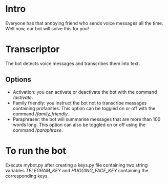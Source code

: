 # Intro
Everyone has that annoying friend who sends voice messages all the time. Well now, our bot will solve this for you!

# Transcriptor
The bot detects voice messages and transcribes them into text.

## Options
- Activation: you can activate or deactivate the bot with the command _/activate_.
- Family friendly: you instruct the bot not to transcribe messages containing profanities. This option can be toggled on or off with the command _/family_friendly_.
- Paraphraser: the bot will summarise messages that are more than 100 words long. This option can also be toggled on or off using the command _/paraphrase_.

# To run the bot
Execute mybot.py after creating a keys.py file containing two string variables _TELEGRAM_KEY_ and _HUGGING_FACE_KEY_ containing the corresponding keys.